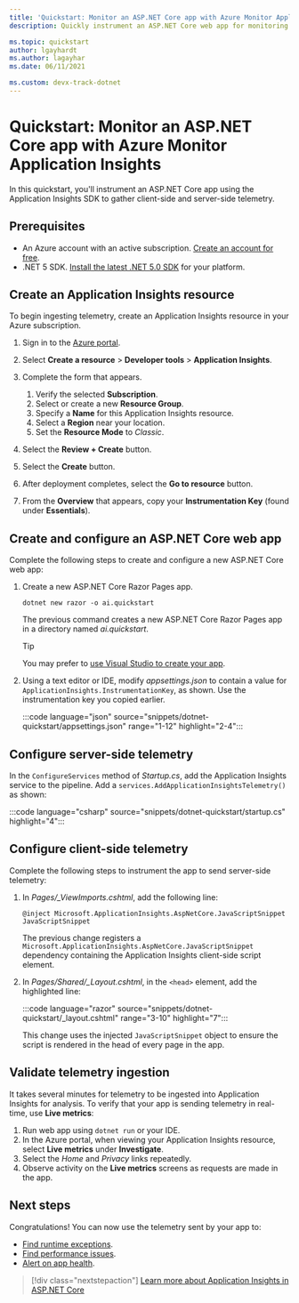 ```yaml
---
title: 'Quickstart: Monitor an ASP.NET Core app with Azure Monitor Application Insights'
description: Quickly instrument an ASP.NET Core web app for monitoring with Azure Monitor Application Insights

ms.topic: quickstart
author: lgayhardt
ms.author: lagayhar
ms.date: 06/11/2021

ms.custom: devx-track-dotnet
---
```


# Quickstart: Monitor an ASP.NET Core app with Azure Monitor Application Insights

In this quickstart, you'll instrument an ASP.NET Core app using the Application Insights SDK to gather client-side and server-side telemetry.

## Prerequisites

- An Azure account with an active subscription. [Create an account for free](https://azure.microsoft.com/free/?ref=microsoft.com&utm_source=microsoft.com&utm_medium=docs&utm_campaign=visualstudio).
- .NET 5 SDK. [Install the latest .NET 5.0 SDK](https://dotnet.microsoft.com/download/dotnet/5.0) for your platform.

## Create an Application Insights resource

To begin ingesting telemetry, create an Application Insights resource in your Azure subscription.

1. Sign in to the [Azure portal](https://portal.azure.com/).

1. Select **Create a resource** > **Developer tools** > **Application Insights**.

1. Complete the form that appears.
    1. Verify the selected **Subscription**.
    1. Select or create a new **Resource Group**.
    1. Specify a **Name** for this Application Insights resource.
    1. Select a **Region** near your location.
    1. Set the **Resource Mode** to *Classic*. 

1. Select the **Review + Create** button.
1. Select the **Create** button.
1. After deployment completes, select the **Go to resource** button.
1. From the **Overview** that appears, copy your **Instrumentation Key** (found under **Essentials**).

## Create and configure an ASP.NET Core web app

Complete the following steps to create and configure a new ASP.NET Core web app:

1. Create a new ASP.NET Core Razor Pages app.
    
    ```dotnetcli
    dotnet new razor -o ai.quickstart
    ```
    
    The previous command creates a new ASP.NET Core Razor Pages app in a directory named *ai.quickstart*. 
    
    > [!TIP]
    > You may prefer to [use Visual Studio to create your app](/visualstudio/ide/quickstart-aspnet-core).

1. Using a text editor or IDE, modify *appsettings.json* to contain a value for `ApplicationInsights.InstrumentationKey`, as shown. Use the instrumentation key you copied earlier.

    :::code language="json" source="snippets/dotnet-quickstart/appsettings.json" range="1-12" highlight="2-4":::

## Configure server-side telemetry

In the `ConfigureServices` method of *Startup.cs*, add the Application Insights service to the pipeline. Add a `services.AddApplicationInsightsTelemetry()` as shown:

:::code language="csharp" source="snippets/dotnet-quickstart/startup.cs" highlight="4":::

## Configure client-side telemetry

Complete the following steps to instrument the app to send server-side telemetry:

1. In *Pages/_ViewImports.cshtml*, add the following line:

    ```razor
    @inject Microsoft.ApplicationInsights.AspNetCore.JavaScriptSnippet JavaScriptSnippet
    ```

    The previous change registers a `Microsoft.ApplicationInsights.AspNetCore.JavaScriptSnippet` dependency containing the Application Insights client-side script element.

1. In *Pages/Shared/_Layout.cshtml*, in the `<head>` element, add the highlighted line:

    :::code language="razor" source="snippets/dotnet-quickstart/_layout.cshtml" range="3-10" highlight="7":::

   This change uses the injected `JavaScriptSnippet` object to ensure the script is rendered in the head of every page in the app.

## Validate telemetry ingestion

It takes several minutes for telemetry to be ingested into Application Insights for analysis. To verify that your app is sending telemetry in real-time, use **Live metrics**:

1. Run web app using `dotnet run` or your IDE.
1. In the Azure portal, when viewing your Application Insights resource, select **Live metrics** under **Investigate**.
1. Select the *Home* and *Privacy* links repeatedly.
1. Observe activity on the **Live metrics** screens as requests are made in the app.

## Next steps

Congratulations! You can now use the telemetry sent by your app to:

- [Find runtime exceptions](tutorial-runtime-exceptions.md).
- [Find performance issues](tutorial-performance.md).
- [Alert on app health](tutorial-alert.md).

> [!div class="nextstepaction"]
> [Learn more about Application Insights in ASP.NET Core](asp-net-core.md)
